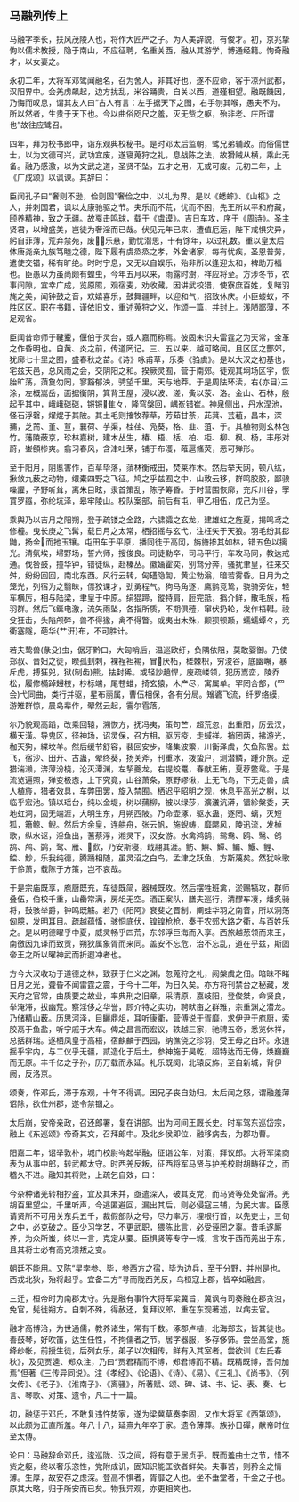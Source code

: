 ## 马融列传上


马融字季长，扶风茂陵人也，将作大匠严之子。为人美辞貌，有俊才。初，京兆挚恂以儒术教授，隐于南山，不应征聘，名重关西，融从其游学，博通经籍。恂奇融才，以女妻之。

永初二年，大将军邓骘闻融名，召为舍人，非其好也，遂不应命，客于凉州武都，汉阳界中。会羌虏飙起，边方扰乱，米谷踊贵，自关以西，道殣相望。融既饑因，乃悔而叹息，谓其友人曰“古人有言：左手据天下之图，右手刎其喉，愚夫不为。所以然者，生贵于天下也。今以曲俗咫尺之羞，灭无赀之躯，殆非老、庄所谓也”故往应骘召。

四年，拜为校书郎中，诣东观典校秘书。是时邓太后监朝，骘兄弟辅政。而俗儒世士，以为文德可兴，武功宜废，遂寝蒐狩之礼，息战陈之法，故猾贼从横，乘此无备。融乃感激，以为文武之道，圣贤不坠，五才之用，无或可废。元初二年，上《广成颂》以讽谏。其辞曰：

臣闻孔子曰“奢则不逊，俭则固”奢俭之中，以礼为界。是以《蟋蟀》、《山枢》之人，并刺国君，讽以太康驰驱之节。夫乐而不荒，忧而不困，先王所以平和府藏，颐养精神，致之无疆。故戛击鸣球，载于《虞谟》。吉日车攻，序于《周诗》。圣主贤君，以增盛美，岂徒为奢淫而已哉。伏见元年已来，遭值厄运，陛下戒惧灾异，躬自菲薄，荒弃禁苑，废乐悬，勤忧潜思，十有馀年，以过礼数。重以皇太后体唐尧亲九族笃睦之德，陛下履有虞烝烝之孝，外舍诸家，每有忧疾，圣恩普劳，遣使交错，稀有旷绝。时时宁息，又无以自娱乐，殆非所以逢迎太和，裨助万福也。臣愚以为虽尚颇有蝗虫，今年五月以来，雨露时澍，祥应将至。方涉冬节，农事间隙，宜幸广成，览原隰，观宿麦，劝收藏，因讲武校猎，使寮庶百姓，复睹羽旄之美，闻钟鼓之音，欢嬉喜乐，鼓舞疆畔，以迎和气，招致休庆。小臣蝼蚁，不胜区区。职在书籍，谨依旧文，重述蒐狩之义，作颂一篇，并封上。浅陋鄙薄，不足观省。

臣闻昔命师于鞬櫜，偃伯于灵台，或人嘉而称焉。彼固未识夫雷霆之为天常，金革之作昏明也。自黄、炎之前，传道罔记。三、五以来，越可略闻。且区区之酆郊，犹廓七十里之囿，盛春秋之苗。《诗》咏甫草，乐奏《驺虞》。是以大汉之初基也，宅兹天邑，总风雨之会，交阴阳之和。揆厥灵囿，营于南郊。徒观其坰场区宇，恢胎旷荡，蕦敻勿罔，寥豁郁泱，骋望千里，天与地莽。于是周阹环渎，右{亦目}三涂，左概嵩岳，面据衡阴，箕背王屋，浸以波、溠，夤以荥、洛。金山、石林，殷起乎其中，峨峨硙硙，锵锵隹々，隆穹槃回，嵎峞错崔。神泉侧出，丹水涅池，怪石浮磬，燿焜于其陂。其土毛则搉牧荐草，芳茹甘荼，茈萁、芸蒩，昌本，深蒱，芝荋、堇、荁，蘘荷、芋渠，桂荏、凫葵，格、韭、菹、于。其植物则玄林包竹。藩陵蔽京，珍林嘉树，建木丛生，椿、梧、栝、柏、柜、柳、枫、杨，丰彤对蔚，崟頟椮爽。翕习春风，含津吐荣，铺于布濩，蓶扈鯈荧，恶可殚形。

至于阳月，阴慝害作，百草毕落，蕦林衡戒田，焚莱柞木。然后举天网，顿八纮，揪敛九薮之动物，缳橐四野之飞征。鸠之乎兹囿之中，山敦云移，群鸣胶胶，鄙骙噪讙，子野听耸，离朱目眩，隶首策乱，陈子筹昏。于时营围恢廓，充斥川谷，罦罝罗羉，弥纶坑泽，皋牢陵山。校队案部，前后有屯，甲乙相伍，戊己为坚。

乘舆乃以吉月之阳朔，登于疏镂之金路，六骕骦之玄龙，建雄虹之旌夏，揭鸣鸢之修橦。曳长庚之飞髯，载日月之太常，栖招摇与玄弋，注枉矢于天狼。羽毛纷其髟鼬，扬金而扡玉镶。屯田车于平原，播同徒于高冈，旃旝掺其如林，错五色以摛光。清氛埃，埽野场，誓六师，搜俊良。司徒勒卒，司马平行，车攻马同，教达戒通。伐咎鼓，撞华钟，错徒纵，赴榛丛。徽婳霍奕，别骛分奔，骚扰聿皇，往来交舛，纷纷回回，南北东西。风行云转，匈礚隐訇，黄尘勃滃，暗若雾昏。日月为之笼光，列宿为之翳昧，僄狡课才，劲勇程气。狗马角逐，鹰鹯竞鸷，骁骑旁佐，轻车横厉，相与陆梁，聿皇于中原。绢猑蹄，鏦特肩，脰完羝，撝介鲜，散毛族，梏羽群。然后飞鋋电激，流矢雨坠，各指所质，不期俱殪，窜伏扔轮，发作梧轊。祋殳狂击，头陷颅碎，兽不得猭，禽不得瞥。或夷由未殊，颠狈顿踬，蠕蠕蟫々，充衢塞隧，葩华{艹汧}布，不可胜计。

若夫鸷兽(彖殳)虫，倨牙黔口，大匈哨后，温巡欧纡，负隅依阻，莫敢婴御。乃使郑叔、晋妇之徒，睽孤刲刺，裸裎袒裼，冒厌柘，槎棘枳，穷浚谷，底幽嶰，暴斥虎，搏狂兕，狱(制齿)熊，抾封狶。或轻訬趬悍，廋疏嵝领，犯历嵩峦，陵乔松，履修樠踔攳枝，杪标端，尾苍蜼，掎玄猿，木产尽，寓属单。罕罔合部，(罒会)弋同曲，类行并驱，星布丽属，曹伍相保，各有分局。矰碆飞流，纤罗络縸，游雉群惊，晨岛辈作，翚然云起，霅尔雹落。

尔乃貌观高蹈，改乘回辕，溯恢方，抚冯夷，策句芒，超荒忽，出重阳，厉云汉，横天潢。导鬼区，径神场，诏灵保，召方相，驱厉疫，走蜮祥。捎罔两，拂游光，枷天狗，緤坟羊。然后缓节舒容，裴回安步，降集波籞，川衡泽虞，矢鱼陈罟。兹飞，宿沙、田开、古蛊，翚终葵，扬关斧，刊重冰，拨蛰户，测潜鳞，踵介旅。逆猎湍濑，渀薄汾桡，沦灭潭渊，左挈夔龙，右提蛟鼍，春献王鲔，夏荐鳖鼋。于是流览遍照，殚变极态，上下究竟，山谷萧条，原野嵺愀，上无飞鸟，下无走兽，虞人植旍，猎者效具，车弊田罢，旋入禁囿。栖迟乎昭明之观，休息乎高光之榭，以临乎宏池。镇以瑶台，纯以金堤，树以蒱柳，被以绿莎，瀇瀁沆漭，错紾槃委，天地虹洞，固无端涯，大明生东，月朔西陂。乃命壶涿，驱水蛊，逐罔、螭，灭短狐，簎鲸、鲵。然后方余皇，连舼舟，张云帆，施蜺帱，靡飔风，陵迅流，发棹歌，纵水讴，淫鱼出，蓍蔡浮，湘灵下，汉女游。水禽鸿鹄，鸳鸯、鸥、鹥、鸧鸹、鸬、鹢，鹭、雁、歋，乃安斯寝，戢翮其涯。鲂、鱮、鱏、鳊、鰋、鲤、鲿、魦，乐我纯德，腾踊相随，虽灵沼之白鸟，孟津之跃鱼，方斯蔑矣。然犹咏歌于伶萧，载陈于方策，岂不哀哉。

于是宗庙既享，庖厨既充，车徒既简，器械既攻。然后摆牲班禽，淤赐犒攻，群师叠伍，伯校千重，山罍常满，房俎无空。酒正案队，膳夫巡行，清醪车凑，燔炙骑将，鼓骇举爵，钟鸣既觞。若乃《阳阿》衰斐之晋制，阐蛙华羽之南音，所以洞荡匈臆，发明耳目。疏越蕴慉，骇恫底伏，锽锽枪枪，奏于农郊大路之衢，与百姓乐之。是以明德曜乎中夏，威灵畅乎四荒，东邻浮巨海而入享。西旅越葱领而来王，南徼因九译而致贡，朔狄属象胥而来同。盖安不忘危，治不忘乱，道在乎兹，斯固帝王之所以曜神武而折遐冲者也。

方今大汉收功于道德之林，致获于仁义之渊，忽蒐狩之礼，阙槃虞之佃。暗昧不睹日月之光，聋昏不闻雷霆之震，于今十二年，为日久矣。亦方将刊禁台之秘藏，发天府之官常，由质要之故业，率典刑之旧章。采清原，嘉岐阳，登俊桀，命贤良，举淹滞，拔幽荒。察淫侈之华誉，顾介特之实功，聘畎亩之群雅，宗重渊之潜龙。乃储精山薮。历思河泽，目矖鼎俎，耳听康衢，营傅说于胥靡，求伊尹于庖厨，索胶鬲于鱼盐，听宁戚于大车。俾之昌言而宏议，轶越三家，驰骋五帝，悉览休祥，总括群瑞。遂栖凤皇于高梧，宿麒麟于西园，纳僬侥之珍羽，受王母之白环。永逍摇乎宇内，与二仪乎无疆，贰造化于后土，参神施于昊乾，超特达而无俦，焕巍巍而无原。丰千亿之子孙，历万载而永延。礼乐既阕，北辕反旆，至自新城，背伊阙，反洛京。

颂奏，忤邓氏，滞于东观，十年不得调。因兄子丧自劾归。太后闻之怒，谓融羞薄诏除，欲仕州郡，遂令禁锢之。

太后崩，安帝亲政，召还郎署，复在讲部。出为河间王厩长史。时车驾东巡岱宗，融上《东巡颂》帝奇其文，召拜郎中。及北乡侯即位，融移病去，为郡功曹。

阳嘉二年，诏举敦朴，城门校尉岑起举融，征诣公车，对策，拜议郎。大将军梁商表为从事中郎，转武都太守。时西羌反叛，征西将军马贤与护羌校尉胡畴征之，而稽久不进。融知其将败，上疏乞自效，曰：

今杂种诸羌转相抄盗，宜及其未并，亟遣深入，破其支党，而马贤等处处留滞。羌胡百里望尘，千里听声，今逃匿避回，漏出其后，则必侵寇三辅，为民大害。臣愿请贤所不可用关东兵五千，裁假部队之号，尽力率厉，埋根行首，以先吏士，三旬之中，必克破之。臣少习学艺，不更武职，猥陈此言，必受诬罔之辜。昔毛遂厮养，为众所蚩，终以一言，克定从要。臣惧贤等专守一城，言攻于西而羌出于东，且其将士必有高克溃叛之变。

朝廷不能用。又陈“星孛参、毕，参西方之宿，毕为边兵，至于分野，并州是也。西戎北狄，殆将起乎。宜备二方”寻而陇西羌反，乌桓寇上郡，皆卒如融言。

三迁，桓帝时为南郡太守。先是融有事忤大将军梁冀旨，冀讽有司奏融在郡贪浊，免官，髡徙朔方。自刺不殊，得赦还，复拜议郎，重在东观著述，以病去官。

融才高博洽，为世通儒，教养诸生，常有千数。涿郡卢植，北海郑玄，皆其徒也。善鼓琴，好吹笛，达生任性，不拘儒者之节。居字器服，多存侈饰。尝坐高堂，施绛纱帐，前授生徒，后列女乐，弟子以次相传，鲜有入其室者。尝欲训《左氏春秋》，及见贾逵、郑众注，乃曰“贾君精而不博，郑君博而不精。既精既博，吾何加焉”但著《三传异同说》。注《孝经》、《论语》、《诗》、《易》、《三礼》、《尚书》、《列女传》、《老子》、《淮南子》、《离骚》，所著赋、颂、碑、诔、书、记、表、奏、七言、琴歌、对策、遗令，凡二十一篇。

初，融惩于邓氏，不敢复违忤势家，遂为梁冀草奏李固，又作大将军《西第颂》，以此颇为正直所羞。年八十八，延熹九年卒于家。遗令薄葬。族孙日磾，献帝时位至太傅。

论曰：马融辞命邓氏，逡巡陇、汉之间，将有意于居贞乎。既而羞曲士之节，惜不赀之躯，终以奢乐恣性，党附成讥，固知识能匡欲者鲜矣。夫事苦，则矜全之情薄。生厚，故安存之虑深。登高不惧者，胥靡之人也。坐不垂堂者，千金之子也。原其大略，归于所安而已矣。物我异观，亦更相笑也。

